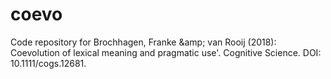 # coevo
Code repository for Brochhagen, Franke \&amp; van Rooij (2018): Coevolution of lexical meaning and pragmatic use'.  Cognitive Science. DOI: 10.1111/cogs.12681.
